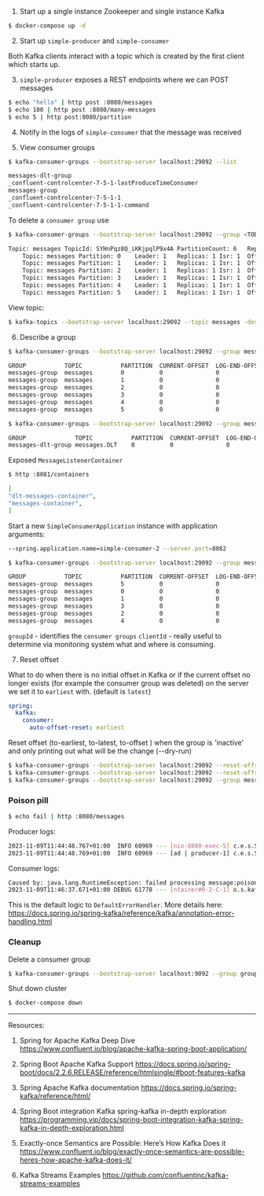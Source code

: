 
1. Start up a single instance Zookeeper and single instance Kafka

```bash
$ docker-compose up -d
```
2. Start up `simple-producer` and `simple-consumer`

Both Kafka clients interact with a topic which is created by the first client which starts up. 

3. `simple-producer` exposes a REST endpoints where we can POST messages

```bash
$ echo "hello" | http post :8080/messages
$ echo 100 | http post :8080/many-messages
$ echo 5 | http post:8080/partition
```

4. Notify in the logs of `simple-consumer` that the message was received

5. View consumer groups 

```bash
$ kafka-consumer-groups --bootstrap-server localhost:29092 --list

messages-dlt-group
_confluent-controlcenter-7-5-1-lastProduceTimeConsumer
messages-group
_confluent-controlcenter-7-5-1-1
_confluent-controlcenter-7-5-1-1-command
```

To delete a `consumer group` use 

```bash
$ kafka-consumer-groups --bootstrap-server localhost:29092 --group <TODO> --delete

Topic: messages	TopicId: SYHnPqz8Q_iKKjpqlP9x4A	PartitionCount: 6	ReplicationFactor: 1	Configs:
	Topic: messages	Partition: 0	Leader: 1	Replicas: 1	Isr: 1	Offline:
	Topic: messages	Partition: 1	Leader: 1	Replicas: 1	Isr: 1	Offline:
	Topic: messages	Partition: 2	Leader: 1	Replicas: 1	Isr: 1	Offline:
	Topic: messages	Partition: 3	Leader: 1	Replicas: 1	Isr: 1	Offline:
	Topic: messages	Partition: 4	Leader: 1	Replicas: 1	Isr: 1	Offline:
	Topic: messages	Partition: 5	Leader: 1	Replicas: 1	Isr: 1	Offline: 
```

View topic:

```bash
$ kafka-topics --bootstrap-server localhost:29092 --topic messages -describe
```

6. Describe a group 

```bash
$ kafka-consumer-groups --bootstrap-server localhost:29092 --group messages-group --describe

GROUP           TOPIC           PARTITION  CURRENT-OFFSET  LOG-END-OFFSET  LAG             CONSUMER-ID                                              HOST            CLIENT-ID
messages-group  messages        0          0               0               0               simple-consumer-1-0-68b95cff-c0eb-4086-8612-98c72f84193f /192.168.65.1   simple-consumer-1-0
messages-group  messages        1          0               0               0               simple-consumer-1-0-68b95cff-c0eb-4086-8612-98c72f84193f /192.168.65.1   simple-consumer-1-0
messages-group  messages        2          0               0               0               simple-consumer-1-1-280f5e8b-b385-4f86-92e3-f78d0737a4cc /192.168.65.1   simple-consumer-1-1
messages-group  messages        3          0               0               0               simple-consumer-1-1-280f5e8b-b385-4f86-92e3-f78d0737a4cc /192.168.65.1   simple-consumer-1-1
messages-group  messages        4          0               0               0               simple-consumer-1-2-3926073d-ba38-43e6-bbe2-543ace9cfc81 /192.168.65.1   simple-consumer-1-2
messages-group  messages        5          0               0               0               simple-consumer-1-2-3926073d-ba38-43e6-bbe2-543ace9cfc81 /192.168.65.1   simple-consumer-1-2
```

```bash
$ kafka-consumer-groups --bootstrap-server localhost:29092 --group messages-dlt-group --describe

GROUP              TOPIC           PARTITION  CURRENT-OFFSET  LOG-END-OFFSET  LAG             CONSUMER-ID                                              HOST            CLIENT-ID
messages-dlt-group messages.DLT    0          0               0               0               simple-consumer-1-0-9580fa23-fc72-4292-ab76-3289df56818b /192.168.65.1   simple-consumer-1-0
```

Exposed `MessageListenerContainer`

```bash
$ http :8081/containers

[
"dlt-messages-container",
"messages-container",
]
```

Start a new `SimpleConsumerApplication` instance with application arguments:

```bash
--spring.application.name=simple-consumer-2 --server.port=8082
```

```bash
$ kafka-consumer-groups --bootstrap-server localhost:29092 --group messages-group --describe

GROUP           TOPIC           PARTITION  CURRENT-OFFSET  LOG-END-OFFSET  LAG             CONSUMER-ID                                              HOST            CLIENT-ID
messages-group  messages        5          0               0               0               simple-consumer-2-2-f7b366e4-d8f0-470f-86fa-11195d48617a /192.168.65.1   simple-consumer-2-2
messages-group  messages        0          0               0               0               simple-consumer-1-0-68b95cff-c0eb-4086-8612-98c72f84193f /192.168.65.1   simple-consumer-1-0
messages-group  messages        1          0               0               0               simple-consumer-1-1-280f5e8b-b385-4f86-92e3-f78d0737a4cc /192.168.65.1   simple-consumer-1-1
messages-group  messages        3          0               0               0               simple-consumer-2-0-2d5074c6-158a-4d88-a5d6-9c837fbad79f /192.168.65.1   simple-consumer-2-0
messages-group  messages        2          0               0               0               simple-consumer-1-2-3926073d-ba38-43e6-bbe2-543ace9cfc81 /192.168.65.1   simple-consumer-1-2
messages-group  messages        4          0               0               0               simple-consumer-2-1-b847a9f3-9301-4d8c-a82c-2cf230f2ab97 /192.168.65.1   simple-consumer-2-1
```

`groupId` - identifies the `consumer groups`
`clientId` - really useful to determine via monitoring system what and where is consuming.

7. Reset offset

What to do when there is no initial offset in Kafka or if the current offset no longer exists (for example the consumer group was deleted) 
on the server we set it to `earliest` with. (default is `latest`)

```yaml
spring:
  kafka:
    consumer:
      auto-offset-reset: earliest
``` 

Reset offset (to-earliest, to-latest, to-offset <Long>) when the group is 'inactive' and only printing out what will be the change (--dry-run)

```bash
$ kafka-consumer-groups --bootstrap-server localhost:29092 --reset-offsets --group messages-group --to-earliest --topic messages --dry-run
$ kafka-consumer-groups --bootstrap-server localhost:29092 --reset-offsets --group messages-group --to-earliest --topic messages --execute
$ kafka-consumer-groups --bootstrap-server localhost:29092 --group messages-group --describe
```

### Poison pill

```bash
$ echo fail | http :8080/messages
````

Producer logs:

```bash
2023-11-09T11:44:48.767+01:00  INFO 60969 --- [nio-8080-exec-5] c.e.s.SimpleProducerApplication          : Sending payload poison-pill
2023-11-09T11:44:48.769+01:00  INFO 60969 --- [ad | producer-1] c.e.s.SimpleProducerApplication          : success, topic: messages, partition: 4, offset: 12
```

Consumer logs:
```bash
Caused by: java.lang.RuntimeException: failed processing message:poison-pill - 10 times
2023-11-09T11:46:37.671+01:00 DEBUG 61778 --- [ntainer#0-2-C-1] o.s.kafka.listener.DefaultErrorHandler   : Skipping seek of: messages-4@12
```

This is the default logic to `DefaultErrorHandler`. More details here: https://docs.spring.io/spring-kafka/reference/kafka/annotation-error-handling.html

### Cleanup

Delete a consumer group

```bash
$ kafka-consumer-groups --bootstrap-server localhost:9092 --group group-id --delete
```

Shut down cluster

```bash
$ docker-compose down
```

------------------------------------------------------------------------------------------------------------------------




Resources:
1. Spring for Apache Kafka Deep Dive 
https://www.confluent.io/blog/apache-kafka-spring-boot-application/

2. Spring Boot Apache Kafka Support
https://docs.spring.io/spring-boot/docs/2.2.6.RELEASE/reference/htmlsingle/#boot-features-kafka

3. Spring Apache Kafka documentation
https://docs.spring.io/spring-kafka/reference/html/

4. Spring Boot integration Kafka spring-kafka in-depth exploration
https://programming.vip/docs/spring-boot-integration-kafka-spring-kafka-in-depth-exploration.html

5. Exactly-once Semantics are Possible: Here’s How Kafka Does it 
https://www.confluent.io/blog/exactly-once-semantics-are-possible-heres-how-apache-kafka-does-it/

6. Kafka Streams Examples
https://github.com/confluentinc/kafka-streams-examples